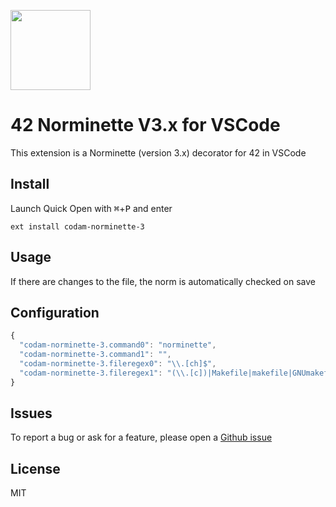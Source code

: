 <img
  src="https://raw.githubusercontent.com/Mariusmivw/vscode-42-norminette-3-highlighter/master/42.png"
  width=128>

# 42 Norminette V3.x for VSCode

This extension is a Norminette (version 3.x) decorator for 42 in VSCode

## Install

Launch Quick Open with <kbd>⌘</kbd>+<kbd>P</kbd> and enter
```
ext install codam-norminette-3
```

## Usage

If there are changes to the file, the norm is automatically checked on save


## Configuration

```ts
{
  "codam-norminette-3.command0": "norminette",
  "codam-norminette-3.command1": "",
  "codam-norminette-3.fileregex0": "\\.[ch]$",
  "codam-norminette-3.fileregex1": "(\\.[c])|Makefile|makefile|GNUmakefile$"
}
```

## Issues

To report a bug or ask for a feature, please open a [Github issue](https://github.com/Mariusmivw/vscode-42-norminette-3-highlighter/issues)


## License

MIT

